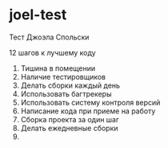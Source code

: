# joel-test
Тест Джоэла Спольски

12 шагов к лучшему коду

1. Тишина в помещении
2. Наличие тестировщиков
3. Делать сборки каждый день
4. Использовать багтрекеры
5. Использовать систему контроля версий
6. Написание кода при приеме на работу
7. Сборка проекта за один шаг
8. Делать ежедневные сборки
9. 